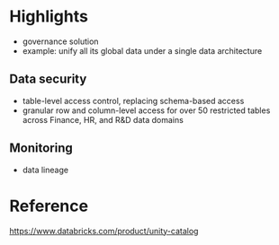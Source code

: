 # Highlights
- governance solution
- example: unify all its global data under a single data architecture

## Data security
- table-level access control, replacing schema-based access
- granular row and column-level access for over 50 restricted tables across Finance, HR, and R&D data domains

## Monitoring
- data lineage

# Reference
https://www.databricks.com/product/unity-catalog